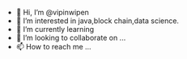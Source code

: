 - 👋 Hi, I’m @vipinwipen
- 👀 I’m interested in java,block chain,data science.
- 🌱 I’m currently learning 
- 💞️ I’m looking to collaborate on ...
- 📫 How to reach me ...

<!---
vipinwipen/vipinwipen is a ✨ special ✨ repository because its `README.md` (this file) appears on your GitHub profile.
You can click the Preview link to take a look at your changes.
--->
